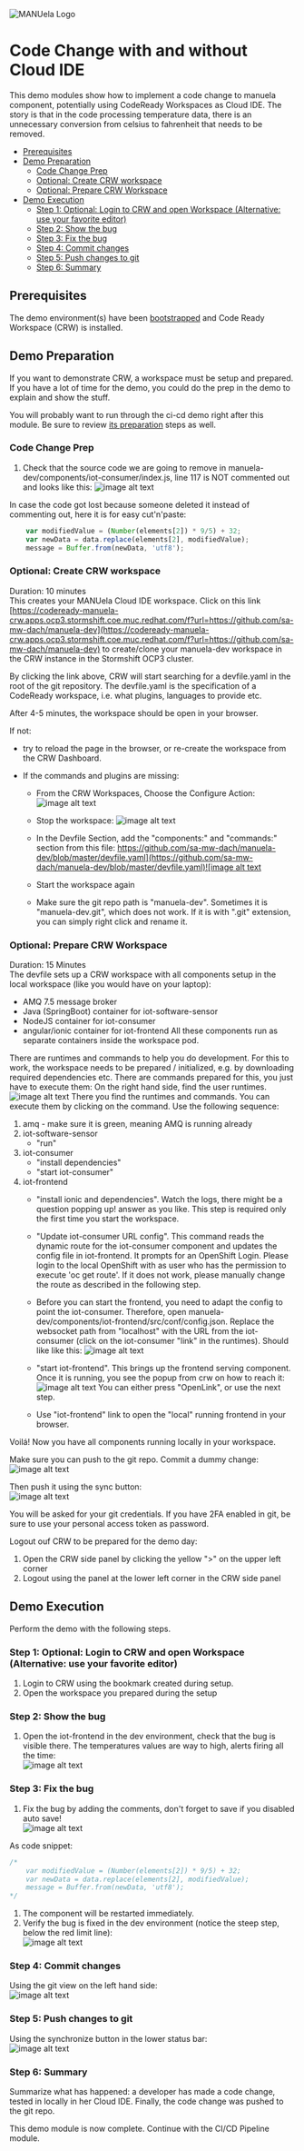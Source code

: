 ![MANUela Logo](./images/logo.png)

# Code Change with and without Cloud IDE <!-- omit in toc -->
This demo modules show how to implement a code change to manuela component, potentially using CodeReady Workspaces as Cloud IDE.
The story is that in the code processing temperature data, there is an unnecessary  conversion from celsius to fahrenheit that needs to be removed.

- [Prerequisites](#Prerequisites)
- [Demo Preparation](#Demo-Preparation)
  - [Code Change Prep](#Code-Change-Prep)
  - [Optional: Create CRW workspace](#Optional-Create-CRW-workspace)
  - [Optional: Prepare CRW Workspace](#Optional-Prepare-CRW-Workspace)
- [Demo Execution](#Demo-Execution)
  - [Step 1: Optional: Login to CRW and open Workspace (Alternative: use your favorite editor)](#Step-1-Optional-Login-to-CRW-and-open-Workspace-Alternative-use-your-favorite-editor)
  - [Step 2: Show the bug](#Step-2-Show-the-bug)
  - [Step 3: Fix the bug](#Step-3-Fix-the-bug)
  - [Step 4: Commit changes](#Step-4-Commit-changes)
  - [Step 5: Push changes to git](#Step-5-Push-changes-to-git)
  - [Step 6: Summary](#Step-6-Summary)

## Prerequisites

The demo environment(s) have been [bootstrapped](BOOTSTRAP.md) and Code Ready Workspace (CRW) is installed.

## Demo Preparation

If you want to demonstrate CRW, a workspace must be setup and prepared. If you have a lot of time for the demo, you could do the prep in the demo to explain and show the stuff.

You will probably want to run through the ci-cd demo right after this module. Be sure to review [its preparation](module-ci-cd-pipeline.md#Demo-preparation) steps as well.

### Code Change Prep

1. Check that the source code we are going to remove in manuela-dev/components/iot-consumer/index.js, line 117  is NOT commented out and looks like this:
![image alt text](images/crw_4.png)

In case the code got lost because someone deleted it instead of commenting out, here it is for easy cut'n'paste:

```javascript
    var modifiedValue = (Number(elements[2]) * 9/5) + 32;
    var newData = data.replace(elements[2], modifiedValue);
    message = Buffer.from(newData, 'utf8');
```



### Optional: Create CRW workspace 
Duration: 10 minutes  
This creates your MANUela Cloud IDE workspace.
Click on this link [https://codeready-manuela-crw.apps.ocp3.stormshift.coe.muc.redhat.com/f?url=https://github.com/sa-mw-dach/manuela-dev](https://codeready-manuela-crw.apps.ocp3.stormshift.coe.muc.redhat.com/f?url=https://github.com/sa-mw-dach/manuela-dev) to create/clone your manuela-dev workspace in the CRW instance in the Stormshift OCP3 cluster.

By clicking the link above, CRW will start searching for a devfile.yaml in the root of the git repository. The devfile.yaml is the specification of a CodeReady workspace, i.e. what plugins, languages to provide etc.

After 4-5 minutes, the workspace should be open in your browser.

If not:
*  try to reload the page in the browser, or re-create the workspace from the CRW Dashboard.

* If the commands and plugins are missing:
    * From the CRW Workspaces, Choose the Configure Action: ![image alt text](images/image_2.png)

    * Stop the workspace: ![image alt text](images/image_3.png)

    * In the Devfile Section, add the "components:" and "commands:" section from this file: [https://github.com/sa-mw-dach/manuela-dev/blob/master/devfile.yaml](https://github.com/sa-mw-dach/manuela-dev/blob/master/devfile.yaml)![image alt text](images/image_4.png)

    * Start the workspace again

    * Make sure the git repo path is "manuela-dev". Sometimes it is "manuela-dev.git", which does not work. If it is with ".git" extension, you can simply right click and rename it.

### Optional: Prepare CRW Workspace 
Duration: 15 Minutes  
The devfile sets up a CRW workspace with all components setup in the local workspace (like you would have on your laptop):
* AMQ 7.5 message broker
* Java (SpringBoot) container for iot-software-sensor
* NodeJS container for iot-consumer
* angular/ionic container for iot-frontend
All these components run as separate containers inside the workspace pod.

There are runtimes and commands to help you do development.
For this to work, the workspace needs to be prepared / initialized, e.g. by downloading required dependencies etc.
There are commands prepared for this, you just have to execute them:
On the right hand side, find the user runtimes.
![image alt text](images/crw_1.png)
There you find the runtimes and commands. You can execute them by clicking on the command. Use the following sequence:
1. amq - make sure it is green, meaning AMQ is running already
2. iot-software-sensor
    * "run"
3. iot-consumer
    * "install dependencies"
    * "start iot-consumer" 
4. iot-frontend
    * "install ionic and dependencies". Watch the logs, there might be a question popping up! answer as you like. This step is required only the first time you start the workspace.
    * "Update iot-consumer URL config". This command reads the dynamic route for the iot-consumer component and updates the config file in iot-frontend. It prompts for an OpenShift Login. Please login to the local OpenShift with as user who has the permission to execute 'oc get route'. If it does not work, please manually change the route as described in the following step.  
    * Before you can start the frontend, you need to adapt the config to point the iot-consumer. Therefore, open manuela-dev/components/iot-frontend/src/conf/config.json. Replace the websocket path from "localhost" with the URL from the iot-consumer (click on the iot-consumer "link" in the runtimes). Should like like this: ![image alt text](images/crw_3.png)

    * "start iot-frontend". This brings up the frontend serving component. Once it is running, you see the popup from crw on how to reach it: ![image alt text](images/crw_2.png)
    You can either press "OpenLink", or use the next step.
    * Use "iot-frontend" link to open the "local" running frontend in your browser.

Voilá! Now you have all components running locally in your workspace.

Make sure you can push to the git repo. Commit a dummy change:  
![image alt text](images/crw_8.png)

Then push it using the sync button:  
![image alt text](images/crw_9.png)

You will be asked for your git credentials. If you have 2FA enabled in git, be sure to use your personal access token as password.

Logout ouf CRW to be prepared for the demo day:
1. Open the CRW side panel by clicking the yellow ">" on the upper left corner
1. Logout using the panel at the lower left corner in the CRW side panel


## Demo Execution
Perform the demo with the following steps.

### Step 1: Optional: Login to CRW and open Workspace (Alternative: use your favorite editor)
1. Login to CRW using the bookmark created during setup.
1. Open the workspace you prepared during the setup

### Step 2: Show the bug
1. Open the iot-frontend in the dev environment, check that the bug is visible there. The temperatures values are way to high, alerts firing all the time:  
![image alt text](images/crw_5.png)

### Step 3: Fix the bug
1. Fix the bug by adding the comments, don't forget to save if you disabled auto save!  
![image alt text](images/crw_6.png)

As code snippet:
```javascript
/*
    var modifiedValue = (Number(elements[2]) * 9/5) + 32;
    var newData = data.replace(elements[2], modifiedValue);
    message = Buffer.from(newData, 'utf8');
*/
```


1. The component will be restarted immediately.
1. Verify the bug is fixed in the dev environment (notice the steep step, below the red limit line):  
![image alt text](images/crw_7.png)

### Step 4: Commit changes
Using the git view on the left hand side:  
![image alt text](images/crw_8.png)

### Step 5: Push changes to git
Using the synchronize button in the lower status bar:  
![image alt text](images/crw_9.png)

### Step 6: Summary

Summarize what has happened: a developer has made a code change, tested in locally in her Cloud IDE. Finally, the code change was pushed to the git repo.

This demo module is now complete. Continue with the CI/CD Pipeline module.

